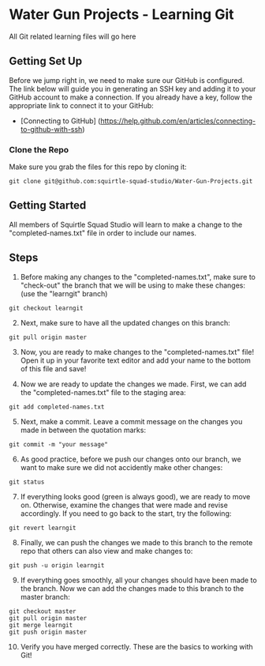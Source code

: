 # Water Gun Projects - Learning Git

All Git related learning files will go here

## Getting Set Up

Before we jump right in, we need to make sure our GitHub is configured.
The link below will guide you in generating an SSH key and adding it to your
GitHub account to make a connection. If you already have a key, follow the
appropriate link to connect it to your GitHub:

* [Connecting to GitHub]
  (https://help.github.com/en/articles/connecting-to-github-with-ssh)

### Clone the Repo

Make sure you grab the files for this repo by cloning it:

```
git clone git@github.com:squirtle-squad-studio/Water-Gun-Projects.git
```

## Getting Started

All members of Squirtle Squad Studio will learn to make a change to the 
"completed-names.txt" file in order to include our names.

## Steps

1. Before making any changes to the "completed-names.txt", make sure to 
"check-out" the branch that we will be using to make these changes:
(use the "learngit" branch)

```
git checkout learngit
```

2. Next, make sure to have all the updated changes on this branch:

```
git pull origin master
```

3. Now, you are ready to make changes to the "completed-names.txt" file! Open 
it up in your favorite text editor and add your name to the bottom of this file 
and save!

4. Now we are ready to update the changes we made. First, we can add the 
"completed-names.txt" file to the staging area:

```
git add completed-names.txt
```

5. Next, make a commit. Leave a commit message on the changes you made in 
between the quotation marks:

```
git commit -m "your message"
```

6. As good practice, before we push our changes onto our branch, we want to
make sure we did not accidently make other changes:

```
git status
```

7. If everything looks good (green is always good), we are ready to move on.
Otherwise, examine the changes that were made and revise accordingly. If you
need to go back to the start, try the following:

```
git revert learngit
```

8. Finally, we can push the changes we made to this branch to the remote repo 
that others can also view and make changes to:

```
git push -u origin learngit
```

9. If everything goes smoothly, all your changes should have been made to the 
branch. Now we can add the changes made to this branch to the master branch:

```
git checkout master
git pull origin master
git merge learngit
git push origin master
```

10. Verify you have merged correctly. These are the basics to working with Git!
